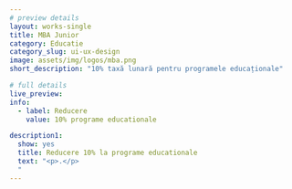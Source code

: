 ```yaml
---
# preview details
layout: works-single
title: MBA Junior
category: Educatie
category_slug: ui-ux-design
image: assets/img/logos/mba.png
short_description: "10% taxă lunară pentru programele educaționale"

# full details
live_preview: 
info:
  - label: Reducere
    value: 10% programe educationale

description1:
  show: yes
  title: Reducere 10% la programe educationale
  text: "<p>.</p>
  "
---
```

